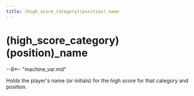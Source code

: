 ```yaml
---
title: (high_score_category)(position)_name
---
```


# (high_score_category)(position)\_name


--8<-- "machine_var.md"

Holds the player's name (or initials) for the high score for that
category and position.
